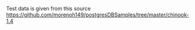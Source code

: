 Test data is given from this source
https://github.com/morenoh149/postgresDBSamples/tree/master/chinook-1.4
